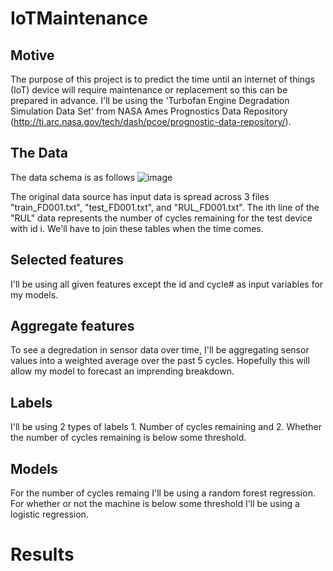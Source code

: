 # IoTMaintenance

## Motive ##
The purpose of this project is to predict the time until an internet of things (IoT) device will require maintenance or replacement so this can be prepared in advance.
I'll be using the 'Turbofan Engine Degradation Simulation Data Set' from NASA Ames Prognostics Data Repository (http://ti.arc.nasa.gov/tech/dash/pcoe/prognostic-data-repository/).

## The Data ##
The data schema is as follows
![image](https://github.com/chrismcgale/IoTMaintenance/assets/56483395/76b44dcf-832f-4fe9-a6b8-4aefdb9ec9eb)

The original data source has input data is spread across 3 files "train_FD001.txt", "test_FD001.txt", and "RUL_FD001.txt". 
The ith line of the "RUL" data represents the number of cycles remaining for the test device with id i. We'll have to join these tables when the time comes.

## Selected features ## 
I'll be using all given features except the id and cycle# as input variables for my models.

## Aggregate features ##
To see a degredation in sensor data over time, I'll be aggregating sensor values into a weighted average over the past 5 cycles. Hopefully this will allow my model to forecast an imprending breakdown.

## Labels ##
I'll be using 2 types of labels 1. Number of cycles remaining and 2. Whether the number of cycles remaining is below some threshold.

## Models ##
For the number of cycles remaing I'll be using a random forest regression. For whether or not the machine is below some threshold I'll be using a logistic regression.

# Results #